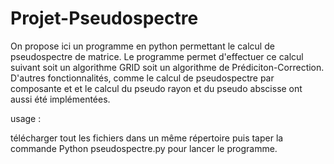 # Projet-Pseudospectre

On propose ici un programme en python permettant le calcul de pseudospectre de matrice. Le programme permet d'effectuer ce calcul suivant soit un algorithme GRID soit un algorithme de Prédiciton-Correction. D'autres fonctionnalités, comme le calcul de pseudospectre par composante et et le calcul du pseudo rayon et du pseudo abscisse ont aussi été implémentées.

usage : 

télécharger tout les fichiers dans un même répertoire puis taper la commande Python pseudospectre.py pour lancer le programme.
